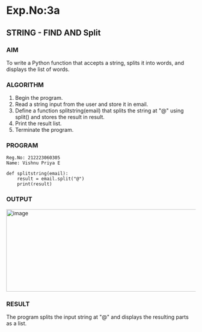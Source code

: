 # Exp.No:3a
## STRING - FIND AND Split

### AIM  
To write a Python function that accepts a string, splits it into words, and displays the list of words.

### ALGORITHM

1. Begin the program.  
2. Read a string input from the user and store it in email.
3. Define a function splitstring(email) that splits the string at "@" using split() and stores the result in result.
4. Print the result list.
5. Terminate the program.

### PROGRAM
```
Reg.No: 212223060305
Name: Vishnu Priya E

def splitstring(email):
    result = email.split("@")
    print(result)
```

### OUTPUT
<img width="847" height="219" alt="image" src="https://github.com/user-attachments/assets/b6fe6dab-9d3d-4e13-ab77-4da336acfd9c" />

### RESULT
The program splits the input string at "@" and displays the resulting parts as a list.
